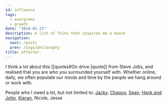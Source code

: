 ```yaml
---
id: influence
tags:
  - evergreen
  - growth
date: "2024-01-23"
description: A list of folks that inspires me a bunch
navigation:
  next: /posts
  prev: /tags/philosophy
title: affecter.
---
```


I think a lot about this [[quotes#On drive.|quote]] from Steve Jobs, and realised that you are who you surrounded yourself with. Whether online, daily, we often populate our minds and time by the people we hang around or work with.

People who I owed a lot, but not limited to: [Jacky](https://jzhao.xyz/), [Chaoyu](https://twitter.com/chaoyu_), [Sean](https://www.linkedin.com/in/ssheng/), [Hank and John](https://www.youtube.com/@vlogbrothers), [Kieran](https://www.fourtet.net/), Nicole, Jesse
